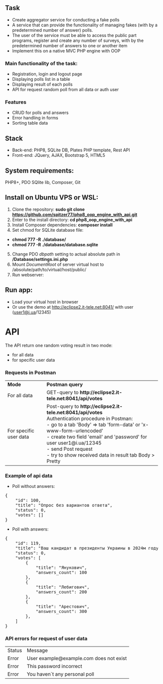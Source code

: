 ## Task
- Create aggregator service for conducting a fake polls
- A service that can provide the functionality of managing fakes (with
  by a predetermined number of answer) polls.
- The user of the service must be able to access the public part
  programs, register and create any number of surveys, with
  by the predetermined number of answers to one or another item
- Implement this on a native MVC PHP engine with OOP

### Main functionality of the task:

- Registration, login and logout page
- Displaying polls list in a table 
- Displaying result of each polls
- API for request random poll from all data or auth user

### Features

- CRUD for polls and answers
- Error handling in forms
- Sorting table data

## Stack
- Back-end: PHP8, SQLite DB, Plates PHP template, Rest API
- Front-end: JQuery, AJAX, Bootstrap 5, HTML5

## System requirements:
PHP8+, PDO SQlite lib, Composer, Git

## Install on Ubuntu VPS or WSL:

1) Clone the repository: <b>sudo git clone https://github.com/spitzer77/php8_oop_engine_with_api.git </b>
2) Enter to the install directory: <b>cd php8_oop_engine_with_api</b>
3) Install Composer dependencies: <b>composer install</b>
4) Set chmod for SQLite database file:
- <b>chmod 777 -R ./database/</b>
- <b>chmod 777 -R ./database/database.sqlite</b>
5) Change PDO _dbpath_ setting to actual absolute path in <b>/Database/settings.ini.php</b>
6) Mount _DocumentRoot_ of server virtual host to /absolute/path/to/virtual/host/public/
9) Run webserver:<br>

## Run app:

- Load your virtual host in browser 
- Or use the demo at http://eclipse2.it-tele.net:8041/ with user (user1@i.ua/12345)

# API

The API return one random voting result in two mode:
- for all data 
- for specific user data

### Requests in Postman
<table>
<tr>
<td><b>Mode</b></td>
<td><b>Postman query</b></td>
</tr>
<tr>
<td>For all data</td>
<td>GET-query to <b>http://eclipse2.it-tele.net:8041/api/votes</b></td>
</tr>
<tr>
<td>For specific user data</td>
<td>Post-query to <b>http://eclipse2.it-tele.net:8041/api/votes</b><br>
Authentication procedure in Postman:<br>
- go to a tab 'Body' => tab 'form-data' or 'x-www-form-urlencoded'<br>
- create two field 'email' and 'password' for user user1@i.ua/12345<br>
- send Post request<br>
- try to show received data in result tab Body > Pretty 
</td> 
</tr>
</table>

### Example of api data

- Poll without answers:
<pre>
{
    "id": 100,
    "title": "Опрос без вариантов ответа",
    "status": 0,
    "votes": []
}</pre>

- Poll with answers:
<pre>
{
    "id": 119,
    "title": "Ваш кандидат в президенты Украины в 2024м году?",
    "status": 0,
    "votes": [
        {
            "title": "Янукович",
            "answers_count": 100
        },
        {
            "title": "Лебигович",
            "answers_count": 200
        },
        {
            "title": "Арестович",
            "answers_count": 300
        },
    ]
}
</pre>

### API errors for request of user data
<table>
<tr>
<td>Status</td>
<td>Message</td>
</tr>
<tr>
<td>Error</td>
<td>User example@example.com does not exist</td>
</tr>
<tr>
<td>Error</td>
<td>This password incorrect</td>
</tr>
<tr>
<td>Error</td>
<td>You haven`t any personal poll</td>
</tr>
</table>